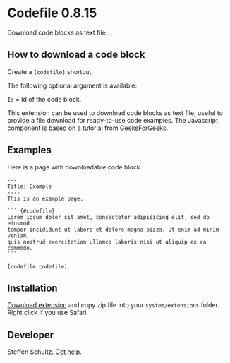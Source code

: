 Codefile 0.8.15
===============
Download code blocks as text file.

## How to download a code block

Create a `[codefile]` shortcut. 

The following optional argument is available:
 
`Id` = Id of the code block.  

This extension can be used to download code blocks as text file, useful to provide a file download for ready-to-use code examples. The Javascript component is based on a tutorial from [GeeksForGeeks](https://www.geeksforgeeks.org/how-to-trigger-a-file-download-when-clicking-an-html-button-or-javascript/). 

## Examples

Here is a page with downloadable code block.

    ---
    Title: Example
    ----
    This is an example page. 
    
    ``` {#codefile}
    Lorem ipsum dolor sit amet, consectetur adipisicing elit, sed do eiusmod 
    tempor incididunt ut labore et dolore magna pizza. Ut enim ad minim veniam, 
    quis nostrud exercitation ullamco laboris nisi ut aliquip ex ea commodo. 
    ```

    [codefile codefile]


## Installation

[Download extension](https://github.com/schulle4u/yellow-extension-helloworld/archive/master.zip) and copy zip file into your `system/extensions` folder. Right click if you use Safari.

## Developer

Steffen Schultz. [Get help](https://github.com/schulle4u/yellow-extensions-schulle4u/issues).
